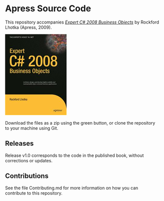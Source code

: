 # Apress Source Code

This repository accompanies [*Expert C# 2008 Business Objects*](http://www.apress.com/9781430210191) by Rockford Lhotka (Apress, 2009).

![Cover image](9781430210191.jpg)

Download the files as a zip using the green button, or clone the repository to your machine using Git.

## Releases

Release v1.0 corresponds to the code in the published book, without corrections or updates.

## Contributions

See the file Contributing.md for more information on how you can contribute to this repository.
